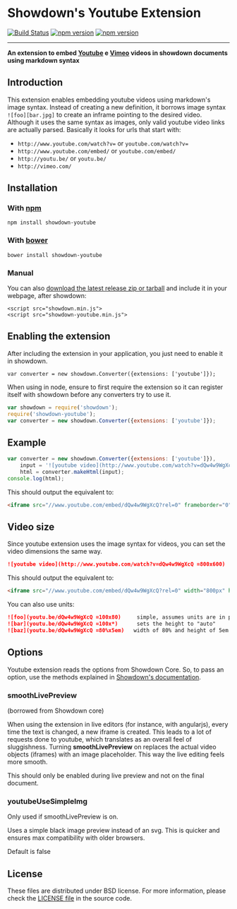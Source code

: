 Showdown's Youtube Extension
==========================

[![Build Status](https://travis-ci.org/showdownjs/youtube-extension.svg)](https://travis-ci.org/showdownjs/youtube-extension) [![npm version](https://badge.fury.io/js/showdown-youtube.svg)](http://badge.fury.io/js/showdown-youtube) [![npm version](https://badge.fury.io/bo/showdown-youtube.svg)](http://badge.fury.io/bo/showdown-youtube)

------

**An extension to embed [Youtube](http://youtube.com/) e [Vimeo](http://www.vimeo.com/) videos in showdown documents using markdown syntax**

## Introduction

This extension enables embedding youtube videos using markdown's image syntax. Instead of creating a new definition,
it borrows image syntax `![foo][bar.jpg]` to create an inframe pointing to the desired video.
Although it uses the same syntax as images, only valid youtube video links are actually parsed.
Basically it looks for urls that start with:
 - `http://www.youtube.com/watch?v=` or `youtube.com/watch?v=`
 - `http://www.youtube.com/embed/` or `youtube.com/embed/`
 - `http://youtu.be/` or `youtu.be/`
 - `http://vimeo.com/`

## Installation

### With [npm](http://npmjs.org)

    npm install showdown-youtube

### With [bower](http://bower.io/)

    bower install showdown-youtube

### Manual

You can also [download the latest release zip or tarball](https://github.com/showdownjs/youtube-extension/releases) and include it in your webpage, after showdown:

    <script src="showdown.min.js">
    <script src="showdown-youtube.min.js">

## Enabling the extension

After including the extension in your application, you just need to enable it in showdown.

    var converter = new showdown.Converter({extensions: ['youtube']});

When using in node, ensure to first require the extension so it can register itself with showdown before any converters try to use it.

```javascript
var showdown = require('showdown');
require('showdown-youtube');
var converter = new showdown.Converter({extensions: ['youtube']});
```

## Example

```javascript
var converter = new showdown.Converter({extensions: ['youtube']}),
    input = '![youtube video](http://www.youtube.com/watch?v=dQw4w9WgXcQ)';
    html = converter.makeHtml(input);
console.log(html);
```

This should output the equivalent to:

```html
<iframe src="//www.youtube.com/embed/dQw4w9WgXcQ?rel=0" frameborder="0" allowfullscreen></iframe>
```

## Video size

Since youtube extension uses the image syntax for videos, you can set the video dimensions the same way.

```md
![youtube video](http://www.youtube.com/watch?v=dQw4w9WgXcQ =800x600)
```

This should output the equivalent to:

```html
<iframe src="//www.youtube.com/embed/dQw4w9WgXcQ?rel=0" width="800px" height="600px" frameborder="0" allowfullscreen></iframe>
```

You can also use units:

```md
![foo](youtu.be/dQw4w9WgXcQ =100x80)     simple, assumes units are in px
![bar](youtu.be/dQw4w9WgXcQ =100x*)      sets the height to "auto"
![baz](youtu.be/dQw4w9WgXcQ =80%x5em)   width of 80% and height of 5em
```



## Options

Youtube extension reads the options from Showdown Core. So, to pass an option, use the methods explained in
[Showdown's documentation](https://github.com/showdownjs/showdown#setting-options).


### smoothLivePreview

(borrowed from Showdown core)

When using the extension in live editors (for instance, with angularjs), every time the text is changed, a new iframe is created.
This leads to a lot of requests done to youtube, which translates as an overall feel of sluggishness.
Turning **smoothLivePreview** on replaces the actual video objects (iframes) with an image placeholder. This way the live editing
feels more smooth.

This should only be enabled during live preview and not on the final document.


### youtubeUseSimpleImg
Only used if smoothLivePreview is on.

Uses a simple black image preview instead of an svg. This is quicker and ensures max compatibility with older browsers.

Default is false


## License
These files are distributed under BSD license. For more information,
please check the [LICENSE file](https://github.com/showdownjs/youtube-extension/blob/master/LICENSE) in the source code.
